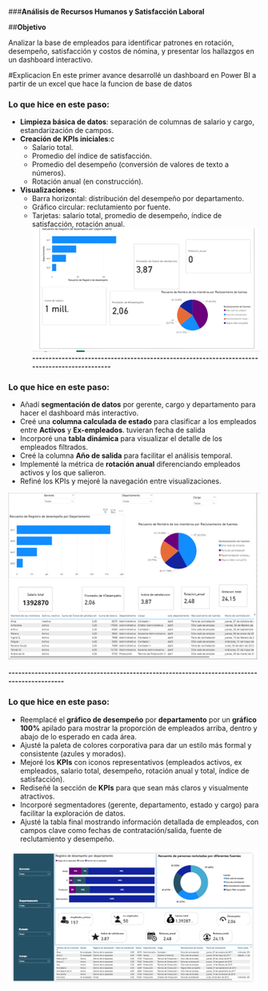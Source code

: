 ###**Análisis de Recursos Humanos y Satisfacción Laboral**

##**Objetivo**

Analizar la base de empleados para identificar patrones en rotación, desempeño, satisfacción y costos de nómina, y presentar los hallazgos en un dashboard interactivo.

#Explicacion
En este primer avance desarrollé un dashboard en Power BI a partir de un excel que hace la funcion de base de datos 

### Lo que hice en este paso:
- **Limpieza básica de datos**: separación de columnas de salario y cargo, estandarización de campos.  
- **Creación de KPIs iniciales**:c
  - Salario total.
  - Promedio del índice de satisfacción.
  - Promedio del desempeño (conversión de valores de texto a números).
  - Rotación anual (en construcción).  
- **Visualizaciones**:
  - Barra horizontal: distribución del desempeño por departamento.
  - Gráfico circular: reclutamiento por fuente.
  - Tarjetas: salario total, promedio de desempeño, índice de satisfacción, rotación anual.
![alt text](image.png)
**---------------------------------------------------------------------------------------------**
### Lo que hice en este paso:

- Añadí **segmentación de datos** por gerente, cargo y departamento para hacer el dashboard más interactivo.  
- Creé una **columna calculada de estado** para clasificar a los empleados entre **Activos** y **Ex-empleados**.  tuvieran fecha de salida
- Incorporé una **tabla dinámica** para visualizar el detalle de los empleados filtrados.  
- Creé la columna **Año de salida** para facilitar el análisis temporal.  
- Implementé la métrica de **rotación anual** diferenciando empleados activos y los que salieron.  
- Refiné los KPIs y mejoré la navegación entre visualizaciones.  

![alt text](image-1.png)

**---------------------------------------------------------------------------------------------**
### Lo que hice en este paso:

- Reemplacé el **gráfico de desempeño** por **departamento** por un **gráfico 100%** apilado para mostrar la proporción de empleados arriba, dentro y abajo de lo esperado en cada área.
- Ajusté la paleta de colores corporativa para dar un estilo más formal y consistente (azules y morados).
- Mejoré los **KPIs** con iconos representativos (empleados activos, ex empleados, salario total, desempeño, rotación anual y total, índice de satisfacción).
- Rediseñé la sección de **KPIs** para que sean más claros y visualmente atractivos.
- Incorporé segmentadores (gerente, departamento, estado y cargo) para facilitar la exploración de datos.
- Ajusté la tabla final mostrando información detallada de empleados, con campos clave como fechas de contratación/salida, fuente de reclutamiento y desempeño.

![alt text](image-2.png)